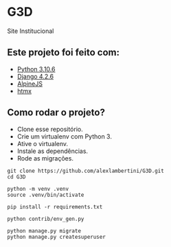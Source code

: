 # G3D

Site Institucional

## Este projeto foi feito com:

* [Python 3.10.6](https://www.python.org/)
* [Django 4.2.6](https://www.djangoproject.com/)
* [AlpineJS](https://alpinejs.dev/)
* [htmx](https://htmx.org)

## Como rodar o projeto?

* Clone esse repositório.
* Crie um virtualenv com Python 3.
* Ative o virtualenv.
* Instale as dependências.
* Rode as migrações.

```
git clone https://github.com/alexlambertini/G3D.git
cd G3D

python -m venv .venv
source .venv/bin/activate

pip install -r requirements.txt

python contrib/env_gen.py

python manage.py migrate
python manage.py createsuperuser
```